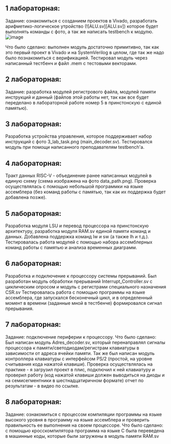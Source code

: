 ## 1 лабораторная:
Задание: ознакомиться с созданием проектов в Vivado, разработать арифметико-логическое утройство (![ALU.sv][ALU.sv]) которое будет выполнять команды с фото, а так же написать testbench к модулю.![image](https://user-images.githubusercontent.com/116370315/212533299-6913dedc-84b5-46d0-9ac0-99269fe41af9.png)

Что было сделано: выполнен модуль достаточно примитивно, так как это первый проект в Vivado и на SystemVerilog в целом, где так же надо было познакомиться с верификацией. Тестировал модуль через написанный тестбенч и файл .mem с тестовыми векторами.
## 2 лабораторная:
Задание: разработка модулей регистрового файла, модулей памяти инструкций и данный (файлов этой работы нет, так как все будет переделано в лабораторной работе номер 5 в принстонскую с единой памятью).
## 3 лабораторная:
Разработка устройства управления, которое поддерживает набор инструкций с фото 3_lab_task.png (main_decoder.sv). Тестировался модуль при помощи написанного преподавателям testbench'а.
## 4 лабораторная:
Тракт данных RISC-V - объединение ранее написанных модулей в единую схему (схема изображена на фото data_path.png). Проверка осуществлялась с помощью небольшой программки на языке ассемблера (без команд работы с памятью, так как их поддержка будет добавлена позже).
## 5 лабораторная:
Разработка модуля LSU и перевод процессора на принстонскую архитектуру, разработка модуля RAM.sv единой памяти команд и данных. Добавлена поддержка команд lw и sw (а также lh и т.д.). Тестировалась работа модулей с помощью набора ассемблерных команд работы с памятью и анализа временных диаграмм.
## 6 лабораторная:
Разработка и подключение к процессору системы прерываний. 
Был разработан модуль обработки прерываний Interrupt_Controller.sv с циклическим опросом и модуль с регистрами специального назначения CSR.sv
Тестировалась работа с помощью программы на языке ассемблера, где запускался бесконечный цикл, и в определенный момент в времени (заданные мной в тестбенче) формировался сигнал прерывания.
## 7 лабораторная:
Задание: подключение периферии к процессору.
Что было сделано:
Был написан модуль Adres_decoder.sv, который перенаправлял сигналы процессора к памяти/светодиодам/регистрам клавиатуры в зависимости от адреса ячейки памяти. Так же был написан модуль контроллера клавиатуры с интерфейсом PS/2 (простой,  на уровне считывания кода нажатой клавиши).
Проверка осуществлялась на практике - я загрузил проект в плис, подключил к ней клавиатуру и проверил работу (код нажатой клавиши должен выводиться на диоды и на семисегментники в шестнадцатиричном формате) отчет по результатам - в видео по ссылке.
## 8 лабораторная:
Задание: ознакомиться с процессом компиляции программы на языке высокого уровня в программу на языке ассемблера и проверить правильность ее выполнения на своем процессоре. 
Что было сделано: с помощью кросскомпилятора программа на языке С была переведена в машинные коды, которые были загружены в модуль памяти RAM.sv
